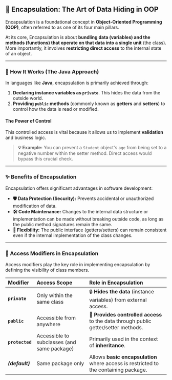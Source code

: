 ## 🎁 Encapsulation: The Art of Data Hiding in OOP

Encapsulation is a foundational concept in **Object-Oriented Programming (OOP)**, often referred to as one of its four main pillars.

At its core, Encapsulation is about **bundling data (variables) and the methods (functions) that operate on that data into a single unit** (the class). More importantly, it involves **restricting direct access** to the internal state of an object.



---

### 🔑 How It Works (The Java Approach)

In languages like **Java**, encapsulation is primarily achieved through:

1.  **Declaring instance variables as `private`**. This hides the data from the outside world.
2.  **Providing `public` methods** (commonly known as **getters** and **setters**) to control how the data is read or modified.

#### The Power of Control

This controlled access is vital because it allows us to implement **validation** and business logic.

> **💡 Example:** You can prevent a `Student` object's `age` from being set to a negative number within the setter method. Direct access would bypass this crucial check.

---

### ✨ Benefits of Encapsulation

Encapsulation offers significant advantages in software development:

* **🛡️ Data Protection (Security):** Prevents accidental or unauthorized modification of data.
* **🛠️ Code Maintenance:** Changes to the internal data structure or implementation can be made without breaking outside code, as long as the public method signatures remain the same.
* **🔄 Flexibility:** The public interface (getters/setters) can remain consistent even if the internal implementation of the class changes.

---

### 🚦 Access Modifiers in Encapsulation

Access modifiers play the key role in implementing encapsulation by defining the visibility of class members.

| Modifier | Access Scope | Role in Encapsulation |
| :--- | :--- | :--- |
| **`private`** | Only within the same class | 🔒 **Hides the data** (instance variables) from external access. |
| **`public`** | Accessible from anywhere | 🚪 **Provides controlled access** to the data through public getter/setter methods. |
| **`protected`** | Accessible to subclasses (and same package) | Primarily used in the context of **inheritance**. |
| **_(default)_** | Same package only | Allows **basic encapsulation** where access is restricted to the containing package. |